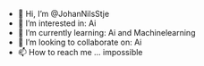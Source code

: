 - 👋 Hi, I’m @JohanNilsStje
- 👀 I’m interested in: Ai
- 🌱 I’m currently learning: Ai and Machinelearning
- 💞️ I’m looking to collaborate on: Ai 
- 📫 How to reach me ... impossible

<!---
JohanNilsStje/JohanNilsStje is a ✨ special ✨ repository because its `README.md` (this file) appears on your GitHub profile.
You can click the Preview link to take a look at your changes.
--->
